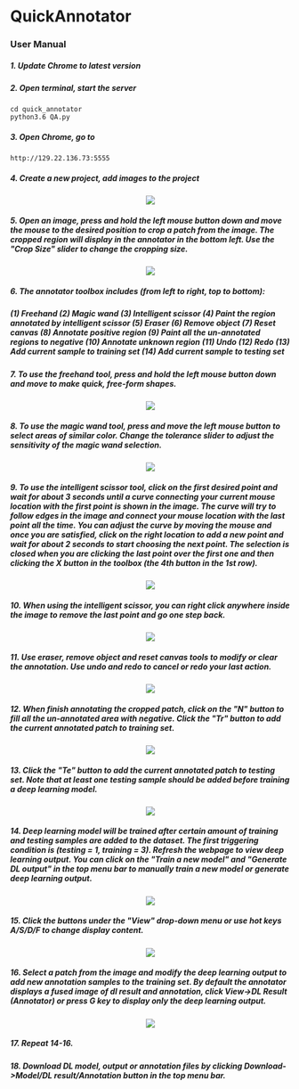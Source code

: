 # QuickAnnotator

[//]: # (add some description here)

### User Manual
##### 1. Update Chrome to latest version
##### 2. Open terminal, start the server
```
cd quick_annotator
python3.6 QA.py
``` 
##### 3. Open Chrome, go to
```
http://129.22.136.73:5555
```

##### 4. Create a new project, add images to the project
<div align="center">
    <img src="https://github.com/zhouyu626/quick_annotator/blob/master/Images/Step1_CreateProject.gif"/>
</div>

##### 5. Open an image, press and hold the left mouse button down and move the mouse to the desired position to crop a patch from the image. The cropped region will display in the annotator in the bottom left. Use the "Crop Size" slider to change the cropping size.
<div align="center">
    <img src="https://github.com/zhouyu626/quick_annotator/blob/master/Images/Step2_ChooseCroppingSize.gif"/>
</div>

##### 6. The annotator toolbox includes (from left to right, top to bottom):
##### (1) Freehand (2) Magic wand (3) Intelligent scissor (4) Paint the region annotated by intelligent scissor (5) Eraser (6) Remove object (7) Reset canvas (8) Annotate positive region (9) Paint all the un-annotated regions to negative (10) Annotate unknown region (11) Undo (12) Redo (13) Add current sample to training set (14) Add current sample to testing set

##### 7. To use the freehand tool, press and hold the left mouse button down and move to make quick, free-form shapes.
<div align="center">
    <img src="https://github.com/zhouyu626/quick_annotator/blob/master/Images/Step3_Annotate_freehand.gif"/>
</div>

##### 8. To use the magic wand tool, press and move the left mouse button to select areas of similar color. Change the tolerance slider to adjust the sensitivity of the magic wand selection. 
<div align="center">
    <img src="https://github.com/zhouyu626/quick_annotator/blob/master/Images/Step3_Annotate_MagicWand.gif"/>
</div>

##### 9. To use the intelligent scissor tool, click on the first desired point and wait for about 3 seconds until a curve connecting your current mouse location with the first point is shown in the image. The curve will try to follow edges in the image and connect your mouse location with the last point all the time. You can adjust the curve by moving the mouse and once you are satisfied, click on the right location to add a new point and wait for about 2 seconds to start choosing the next point. The selection is closed when you are clicking the last point over the first one and then clicking the X button in the toolbox (the 4th button in the 1st row).
<div align="center">
    <img src="https://github.com/zhouyu626/quick_annotator/blob/master/Images/Step3_Annotate_IntelligentScissors.gif"/>
</div>

##### 10. When using the intelligent scissor, you can right click anywhere inside the image to remove the last point and go one step back.
<div align="center">
    <img src="https://github.com/zhouyu626/quick_annotator/blob/master/Images/Step3_Annotate_IntelligentScissors_Undo.gif"/>
</div>

##### 11. Use eraser, remove object and reset canvas tools to modify or clear the annotation. Use undo and redo to cancel or redo your last action.
<div align="center">
    <img src="https://github.com/zhouyu626/quick_annotator/blob/master/Images/Step3_Annotate_Eraser_Remove_ClearCanvas_Redo_Undo.gif"/>
</div>

##### 12. When finish annotating the cropped patch, click on the "N" button to fill all the un-annotated area with negative. Click the "Tr" button to add the current annotated patch to training set. 
<div align="center">
    <img src="https://github.com/zhouyu626/quick_annotator/blob/master/Images/Step5_AddTrainingSample.gif"/>
</div>

##### 13. Click the "Te" button to add the current annotated patch to testing set. Note that at least one testing sample should be added before training a deep learning model. 
<div align="center">
    <img src="https://github.com/zhouyu626/quick_annotator/blob/master/Images/Step4_AddTestingSample.gif"/>
</div>

##### 14. Deep learning model will be trained after certain amount of training and testing samples are added to the dataset. The first triggering condition is (testing = 1, training = 3). Refresh the webpage to view deep learning output. You can click on the "Train a new model" and "Generate DL output" in the top menu bar to manually train a new model or generate deep learning output.
<div align="center">
    <img src="https://github.com/zhouyu626/quick_annotator/blob/master/Images/Step6_GenerateDLModel.PNG"/>
</div>

##### 15. Click the buttons under the "View" drop-down menu or use hot keys A/S/D/F to change display content. 
<div align="center">
    <img src="https://github.com/zhouyu626/quick_annotator/blob/master/Images/Step7_ViewDLResult.gif"/>
</div>

##### 16. Select a patch from the image and modify the deep learning output to add new annotation samples to the training set. By default the annotator displays a fused image of dl result and annotation, click View->DL Result (Annotator) or press G key to display only the deep learning output. 
<div align="center">
    <img src="https://github.com/zhouyu626/quick_annotator/blob/master/Images/Step8_ModifyDLResult.gif"/>
</div>

##### 17. Repeat 14-16.

##### 18. Download DL model, output or annotation files by clicking Download->Model/DL result/Annotation button in the top menu bar.
